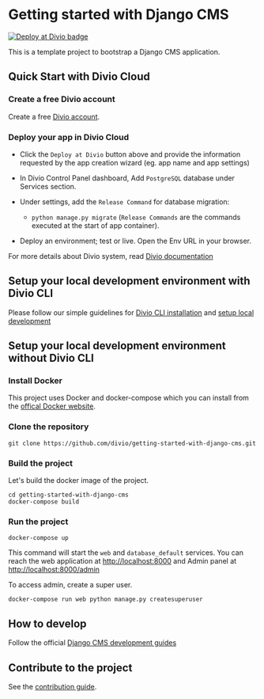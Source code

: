 # Getting started with Django CMS

[![Deploy at Divio
badge](https://img.shields.io/badge/deploy%20at%20divio-DFFF67)](https://control.divio.com/app/new/?template_url=https://github.com/divio/getting-started-with-django-cms/archive/refs/heads/main.zip)


This is a template project to bootstrap a Django CMS application.


## Quick Start with Divio Cloud

### Create a free Divio account
Create a free [Divio account](https://control.divio.com/).

### Deploy your app in Divio Cloud
- Click the `Deploy at Divio` button above and provide the information requested by the app creation wizard (eg. app name and app settings)

- In Divio Control Panel dashboard, Add `PostgreSQL` database under Services section.

- Under settings, add the `Release Command` for database migration:
    - `python manage.py migrate`
(`Release Commands` are the commands executed at the start of app container).


- Deploy an environment; test or live. Open the Env URL in your browser.

For more details about Divio system, read [Divio documentation](https://docs.divio.com/introduction/)


## Setup your local development environment with Divio CLI

Please follow our simple guidelines for [Divio CLI installation](https://docs.divio.com/introduction/01-installation/) and [setup local development](https://docs.divio.com/introduction/01-installation/#tutorial-installation&gsc.tab=0)


## Setup your local development environment without Divio CLI

### Install Docker

This project uses Docker and docker-compose which you can install from the [offical Docker website](https://docs.docker.com/get-docker/).

### Clone the repository

```
git clone https://github.com/divio/getting-started-with-django-cms.git
```

### Build the project

Let's build the docker image of the project.
```
cd getting-started-with-django-cms
docker-compose build
```

### Run the project

```
docker-compose up
```

This command will start the `web` and `database_default` services. You can reach the web application at [http://localhost:8000]() and Admin panel at [http://localhost:8000/admin]()


To access admin, create a super user.
```
docker-compose run web python manage.py createsuperuser
```

## How to develop

Follow the official [Django CMS development guides](https://docs.django-cms.org/en/latest/introduction/01-install.html)


## Contribute to the project

See the [contribution guide](./CONTRIBUTING.md).

